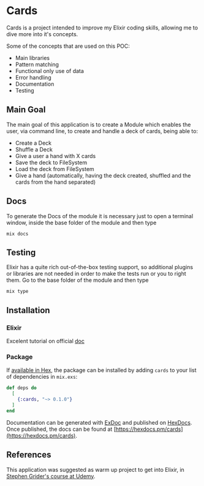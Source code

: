 # Cards

Cards is a project intended to improve my Elixir coding skills, allowing me to dive more into it's concepts.

Some of the concepts that are used on this POC:

- Main libraries
- Pattern matching
- Functional only use of data
- Error handling
- Documentation
- Testing

## Main Goal

The main goal of this application is to create a Module which enables the user, via command line, to create and handle a deck of cards, being able to:

- Create a Deck
- Shuffle a Deck
- Give a user a hand with X cards
- Save the deck to FileSystem
- Load the deck from FileSystem
- Give a hand (automatically, having the deck created, shuffled and the cards from the hand separated)

## Docs

To generate the Docs of the module it is necessary just to open a terminal window, inside the base folder of the module and then type

```
mix docs
```

## Testing

Elixir has a quite rich out-of-the-box testing support, so additional plugins or libraries are not needed in order to make the tests run or you to right them. Go to the base folder of the module and then type

```
mix type
```

## Installation

### Elixir

Excelent tutorial on official [doc](https://elixir-lang.org/install.html)

### Package

If [available in Hex](https://hex.pm/docs/publish), the package can be installed
by adding `cards` to your list of dependencies in `mix.exs`:

```elixir
def deps do
  [
    {:cards, "~> 0.1.0"}
  ]
end
```

Documentation can be generated with [ExDoc](https://github.com/elixir-lang/ex_doc)
and published on [HexDocs](https://hexdocs.pm). Once published, the docs can
be found at [https://hexdocs.pm/cards](https://hexdocs.pm/cards).

## References

This application was suggested as warm up project to get into Elixir, in [Stephen Grider's course at Udemy](https://www.udemy.com/the-complete-elixir-and-phoenix-bootcamp-and-tutorial).
